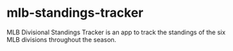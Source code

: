 # mlb-standings-tracker
MLB Divisional Standings Tracker is an app to track the standings of the six MLB divisions throughout the season.
